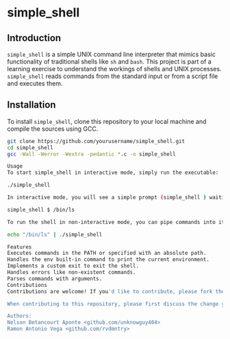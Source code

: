 # simple_shell

## Introduction
`simple_shell` is a simple UNIX command line interpreter that mimics basic functionality of traditional shells like `sh` and `bash`. This project is part of a learning exercise to understand the workings of shells and UNIX processes. `simple_shell` reads commands from the standard input or from a script file and executes them.

## Installation
To install `simple_shell`, clone this repository to your local machine and compile the sources using GCC.

```bash
git clone https://github.com/yourusername/simple_shell.git
cd simple_shell
gcc -Wall -Werror -Wextra -pedantic *.c -o simple_shell

Usage
To start simple_shell in interactive mode, simply run the executable:

./simple_shell

In interactive mode, you will see a simple prompt (simple_shell ) waiting for your commands. Type commands as you would in any standard shell:

simple_shell $ /bin/ls

To run the shell in non-interactive mode, you can pipe commands into it from the command line:

echo "/bin/ls" | ./simple_shell

Features
Executes commands in the PATH or specified with an absolute path.
Handles the env built-in command to print the current environment.
Implements a custom exit to exit the shell.
Handles errors like non-existent commands.
Parses commands with arguments.
Contributions
Contributions are welcome! If you'd like to contribute, please fork the repository and use a feature branch. Pull requests are warmly welcome.

When contributing to this repository, please first discuss the change you wish to make via issue, email, or any other method with the owners of this repository before making a change.

Authors:
Nelson Betancourt Aponte <github.com/unknowguy404>
Ramon Antonio Vega <github.com/rvdmntry>

